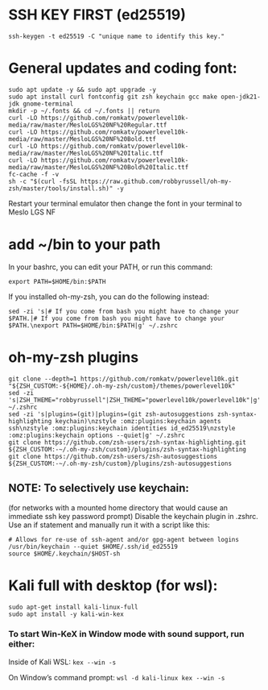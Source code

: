 # SSH KEY FIRST (ed25519)

`ssh-keygen -t ed25519 -C "unique name to identify this key."`


# General updates and coding font:
```
sudo apt update -y && sudo apt upgrade -y
sudo apt install curl fontconfig git zsh keychain gcc make open-jdk21-jdk gnome-terminal
mkdir -p ~/.fonts && cd ~/.fonts || return
curl -LO https://github.com/romkatv/powerlevel10k-media/raw/master/MesloLGS%20NF%20Regular.ttf
curl -LO https://github.com/romkatv/powerlevel10k-media/raw/master/MesloLGS%20NF%20Bold.ttf
curl -LO https://github.com/romkatv/powerlevel10k-media/raw/master/MesloLGS%20NF%20Italic.ttf
curl -LO https://github.com/romkatv/powerlevel10k-media/raw/master/MesloLGS%20NF%20Bold%20Italic.ttf
fc-cache -f -v
sh -c "$(curl -fsSL https://raw.github.com/robbyrussell/oh-my-zsh/master/tools/install.sh)" -y
```

Restart your terminal emulator then change the font in your terminal to Meslo LGS NF

# add ~/bin to your path

In your bashrc, you can edit your PATH, or run this command:

`export PATH=$HOME/bin:$PATH`

If you installed oh-my-zsh, you can do the following instead:

```
sed -zi 's|# If you come from bash you might have to change your $PATH.|# If you come from bash you might have to change your $PATH.\nexport PATH=$HOME/bin:$PATH|g' ~/.zshrc
```

# oh-my-zsh plugins
```
git clone --depth=1 https://github.com/romkatv/powerlevel10k.git "${ZSH_CUSTOM:-${HOME}/.oh-my-zsh/custom}/themes/powerlevel10k"
sed -zi 's|ZSH_THEME="robbyrussell"|ZSH_THEME="powerlevel10k/powerlevel10k"|g' ~/.zshrc
sed -zi 's|plugins=(git)|plugins=(git zsh-autosuggestions zsh-syntax-highlighting keychain)\nzstyle :omz:plugins:keychain agents ssh\nzstyle :omz:plugins:keychain identities id_ed25519\nzstyle :omz:plugins:keychain options --quiet|g' ~/.zshrc
git clone https://github.com/zsh-users/zsh-syntax-highlighting.git ${ZSH_CUSTOM:-~/.oh-my-zsh/custom}/plugins/zsh-syntax-highlighting
git clone https://github.com/zsh-users/zsh-autosuggestions ${ZSH_CUSTOM:-~/.oh-my-zsh/custom}/plugins/zsh-autosuggestions
```
## NOTE: To selectively use keychain:

(for networks with a mounted home directory that would cause an immediate ssh key password prompt)
Disable the keychain plugin in .zshrc. Use an if statement and manually run it with a script like this:
```
# Allows for re-use of ssh-agent and/or gpg-agent between logins
/usr/bin/keychain --quiet $HOME/.ssh/id_ed25519
source $HOME/.keychain/$HOST-sh
```

# Kali full with desktop (for wsl):

```
sudo apt-get install kali-linux-full
sudo apt install -y kali-win-kex
```
### To start Win-KeX in Window mode with sound support, run either:

Inside of Kali WSL: `kex --win -s`

On Window’s command prompt: `wsl -d kali-linux kex --win -s`



